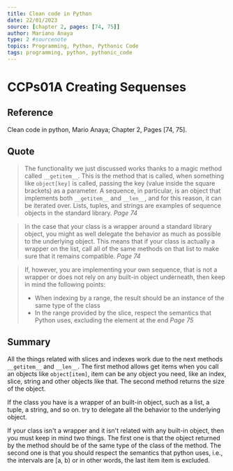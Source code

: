```yaml
---
title: Clean code in Python
date: 22/01/2023
source: [chapter 2, pages: [74, 75]]
author: Mariano Anaya
type: 2 #sourcenote
topics: Programming, Python, Pythonic Code
tags: programming, python, pythonic_code
---
```

# CCPs01A Creating Sequenses

## **Reference** 
Clean code in python, Mario Anaya; Chapter 2, Pages \[74, 75\].

## **Quote** 
> The functionality we just discussed works thanks to a magic method called `__getitem__`. This is the method that is called, when something like `object[key]` is called, passing the key (value inside the square brackets) as a parameter. A sequence, in particular, is an object that implements both `__getitem__` and `__len__`, and for this reason, it can be iterated over. Lists, tuples, and strings are examples of sequence objects in the standard library. *Page 74*

> In the case that your class is a wrapper around a standard library object, you might as well delegate the behavior as much as possible to the underlying object. This means that if your class is actually a wrapper on the list, call all of the same methods on that list to make sure that it remains compatible. *Page 74*

> If, however, you are implementing your own sequence, that is not a wrapper or does not rely on any built-in object underneath, then keep in mind the following points:
> -  When indexing by a range, the result should be an instance of the same type of the class
> -  In the range provided by the slice, respect the semantics that Python uses, excluding the element at the end
> *Page 75*

## **Summary**
All the things related with slices and indexes work due to the next methods `__getitem__` and `__len__`. The first method allows get items when you call an objects like `object[item]`, item can be any object you need, like an index, slice, string and other objects like that. The second method returns the size of the object.

If the class you have is a wrapper of an built-in object, such as a list, a tuple, a string, and so on. try to delegate all the behavior to the underlying object.

If your class isn't a wrapper and it isn't related with any built-in object, then you must keep in mind two things. The first one is that the object returned by the method should be of the same type of the class of the method. The second one is that you should respect the semantics that python uses, i.e., the intervals are \[a, b\) or in other words, the last item item is excluded.